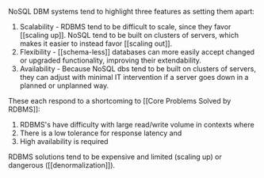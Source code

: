 NoSQL DBM systems tend to highlight three features as setting them apart:

1) Scalability - RDBMS tend to be difficult to scale, since they favor [[scaling up]]. NoSQL tend to be built on clusters of servers, which makes it easier to instead favor [[scaling out]].
2) Flexibility - [[schema-less]] databases can more easily accept changed or upgraded functionality, improving their extendability.
3) Availability - Because NoSQL dbs tend to be built on clusters of servers, they can adjust with minimal IT intervention if a server goes down in a planned or unplanned way.

These each respond to a shortcoming to [[Core Problems Solved by RDBMS]]:

1) RDBMS's have difficulty with large read/write volume in contexts where
2) There is a low tolerance for response latency and 
3) High availability is required

RDBMS solutions tend to be expensive and limited (scaling up) or dangerous ([[denormalization]]).